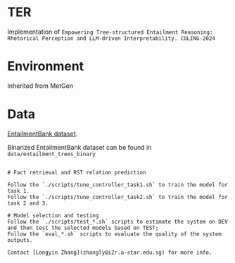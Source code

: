 # TER
Implementation of `Empowering Tree-structured Entailment Reasoning: Rhetorical Perception and LLM-driven Interpretability. COLING-2024`


# Environment
Inherited from MetGen


# Data
[EntailmentBank dataset](https://allenai.org/data/entailmentbank).

Binarized EntailmentBank dataset can be found in `data/entailment_trees_binary`

```

# Fact retrieval and RST relation prediction

Follow the `./scripts/tune_controller_task1.sh` to train the model for task 1.
Follow the `./scripts/tune_controller_task2.sh` to train the model for task 2 and 3.

# Model selection and testing
Follow the `./scripts/test_*.sh` scripts to estimate the system on DEV and then test the selected models based on TEST; 
Follow the `eval_*.sh` scripts to evaluate the quality of the system outputs.

Contact [Longyin Zhang](zhangly@i2r.a-star.edu.sg) for more info.
